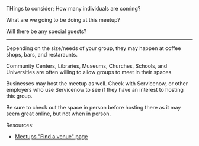 THings to consider;
How many individuals are coming?

What are we going to be doing at this meetup?

Will there be any special guests?

----

Depending on the size/needs of your group, they may happen at coffee shops, bars, and restaraunts.

Community Centers, Libraries, Museums, Churches, Schools, and Universities are often willing to allow groups to meet in their spaces.

Businesses may host the meetup as well.  Check with Servicenow, or other employers who use Servicenow to see if they have an interest to hosting this group.

Be sure to check out the space in person before hosting there as it may seem great online, but not when in person.


Resources:

* [Meetups "Find a venue" page](https://www.meetup.com/help/customer/portal/articles/608911-find-a-good-meetup-venue/)
